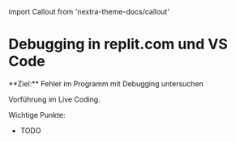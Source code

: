 import Callout from 'nextra-theme-docs/callout'

# Debugging in replit.com und VS Code

<Callout>  
  **Ziel:** Fehler im Programm mit Debugging untersuchen
</Callout>

Vorführung im Live Coding. 

Wichtige Punkte:

- TODO